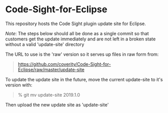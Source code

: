 # Code-Sight-for-Eclipse

This repository hosts the Code Sight plugin update site for Eclipse.

*Note*: The steps below should all be done as a single commit so that customers get the update immediately and are not left in a broken state without a valid 'update-site' directory

The URL to use is the 'raw' version so it serves up files in raw form from: 

> https://github.com/coverity/Code-Sight-for-Eclipse/raw/master/update-site


To update the update site in the future, move the current update-site to it's version with:

> % git mv update-site 2019.1.0


Then upload the new update site as 'update-site'
